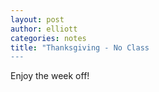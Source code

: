 ```yaml
---
layout: post
author: elliott
categories: notes
title: "Thanksgiving - No Class
---
```


Enjoy the week off!